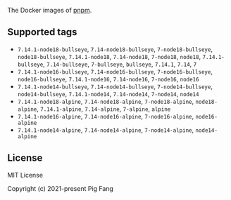 The Docker images of [pnpm](https://pnpm.io).

## Supported tags

- `7.14.1-node18-bullseye`, `7.14-node18-bullseye`, `7-node18-bullseye`, `node18-bullseye`, `7.14.1-node18`, `7.14-node18`, `7-node18`, `node18`, `7.14.1-bullseye`, `7.14-bullseye`, `7-bullseye`, `bullseye`, `7.14.1`, `7.14`, `7`
- `7.14.1-node16-bullseye`, `7.14-node16-bullseye`, `7-node16-bullseye`, `node16-bullseye`, `7.14.1-node16`, `7.14-node16`, `7-node16`, `node16`
- `7.14.1-node14-bullseye`, `7.14-node14-bullseye`, `7-node14-bullseye`, `node14-bullseye`, `7.14.1-node14`, `7.14-node14`, `7-node14`, `node14`
- `7.14.1-node18-alpine`, `7.14-node18-alpine`, `7-node18-alpine`, `node18-alpine`, `7.14.1-alpine`, `7.14-alpine`, `7-alpine`, `alpine`
- `7.14.1-node16-alpine`, `7.14-node16-alpine`, `7-node16-alpine`, `node16-alpine`
- `7.14.1-node14-alpine`, `7.14-node14-alpine`, `7-node14-alpine`, `node14-alpine`

## License

MIT License

Copyright (c) 2021-present Pig Fang

